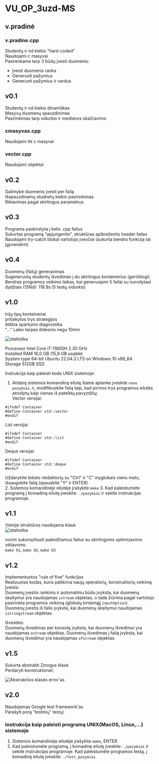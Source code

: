 # VU_OP_3uzd-MS

## v.pradinė
### v.pradine.cpp
Studentų ir nd kiekis "hard-coded"\
Naudojami c masyvai\
Pasirenkama tarp 3 būdų įvesti duomenis:
- Įvesti duomenis ranka
- Generuoti pažymius
- Generuoti pažymius ir vardus

## v0.1
Studentų ir nd kiekis dinamiškas\
Masyvų duomenų spauzdinimas\
Pasirinkimas tarp vidurkio ir medianos skaičiavimo
### cmasyvas.cpp
Naudojami tik c masyvai
### vector.cpp
Naudojami <vector> objektai

## v0.2
Galimybė duomenis įvesti per failą\
Išspauzdinamų studnetų kiekio pasirinkimas\
Rikiavimas pagal skirtingus parametrus

## v0.3
Programa paskirstyta į kelis .cpp failus\
Sukurtas programą "apjungentis", struktūras apibrežentis header failas\
Naudojami try-catch blokai vartotojo įvesčiai (sukurta bendra funkcija tai įgyvendinti)

## v0.4
Duomenų (failų) generavimas\
Sugeneruotų studentų išvedimas į du skirtingus konteinerius (geri/blogi)\
Bendras programos veikimo laikas, kai generuojami 5 failai su nurodytasi dydžiais (15Nd): 118.9s (5 testų vidurkis)

## v1.0
trijų tipų konteineriai\
pritaikytos trys strategijos\
Atlikta spartumo diagnostika\
"..." Laiko tarpas didesnis negu 10min

![statistika](statistikav1.0.png)

Processor             Intel Core i7-11800H 2.30 GHz\
Installed RAM         16,0 GB (15,8 GB usable)\
System type	64-bit    Ubuntu 22.04.3 LTS on Windows 10 x86_64\
Storage               512GB SSD

Instrukcija kaip paleisti koda UNIX sistemoje:
1. Atidarę sistemos komandinę eilutę šiame aplanke įveskite `nano pazymiai.h`, modifikuokite failą taip, kad pirmos trys programos eilutės atrodytų kaip vienas iš pateiktų pavyzdžių:\
Vector versijai:
```
#ifndef Container
#define Container std::vector
#endif
```
List versijai:
```
#ifndef Container
#define Container std::list
#endif
```
Deque versijai:
```
#ifndef Container
#define Container std::deque
#endif
```
Uždarykite teksto retdaktorių su "Ctrl" ir "C" mygtukais vienu metu, išsaugokite failą (spauskite "Y" ir ENTER)\
2. Sistemos komandinėje eilutėje įrašykite `make`
3. Kad paleistumėte programą į komadinę eilutę įveskite: `./pazymiai` ir sekite instrukcijas programoje.

## v1.1
Vietoje struktūros naudojama klasė.\
![statistika](statistikav1.1.png)

norint sukompiliuoti paleidžiamus failus su skirtingoms optimizavimo vėliavoms:\
`make O1`, `make O2`, `make O3`

## v1.2
Implementuotos "rule of five" funkcijos\
Realizuotas kodas, kuris patikrina naujų operatorių, konstruktorių veikimą\
Įvestis:\
Duomenų įvestis rankiniu ir automatiniu būdu įvyksta, kai duomenų skaitymui yra naudojamas `istream` objektas, o tada žiūrima pagal vartotojo pasirinkta programos veikimą (globalų kintamąjį `inputOption`).\
Duomenų įvestis iš failo įvyksta, kai duomenų skaitymui naudojamas `istringstream` objektas.

Išvesties:\
Duomenų išvedimas per konsolę įvyksta, kai duomenų išvedimui yra naudojamas `ostream` objektas.
Duomenų išvedimas į failą įvyksta, kai duomenų išvedimui yra naudojamas `ofstream` objektas.

## v1.5
Sukurta abstrakti Zmogus klasė\
Perdaryti konstruktoriai\

![Abstrakčios klasės error'as](AbstraktusZmogus.jpg)

## v2.0
Naudojamas Google test framework'as\
Parašyti porą "testinių" testų\


### instrukcija kaip paleisti programą UNIX(MacOS, Linux,...) sistemoje

1. Sistemos komandinėje eilutėje įrašykite `make`, ENTER
2. Kad paleistumėte programą, į komadinę eilutę įveskite: `./pazymiai` ir sekite instrukcijas programoje.
Kad paleistumėte programos testą, į komadinę eilutę įveskite: `./test_pazymiai`.
